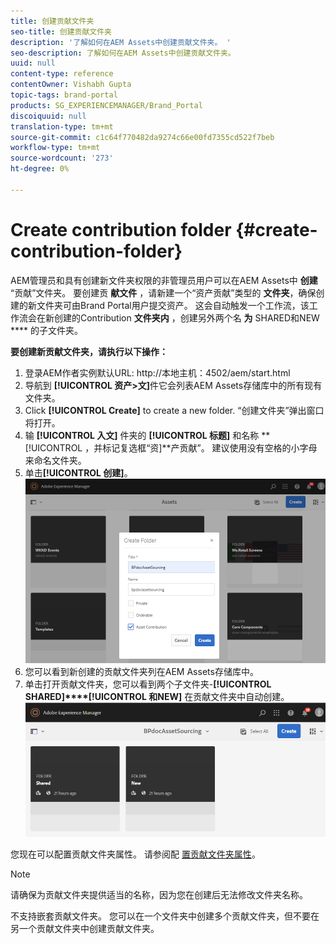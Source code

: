```yaml
---
title: 创建贡献文件夹
seo-title: 创建贡献文件夹
description: '了解如何在AEM Assets中创建贡献文件夹。 '
seo-description: 了解如何在AEM Assets中创建贡献文件夹。
uuid: null
content-type: reference
contentOwner: Vishabh Gupta
topic-tags: brand-portal
products: SG_EXPERIENCEMANAGER/Brand_Portal
discoiquuid: null
translation-type: tm+mt
source-git-commit: c1c64f770482da9274c66e00fd7355cd522f7beb
workflow-type: tm+mt
source-wordcount: '273'
ht-degree: 0%

---
```



# Create contribution folder {#create-contribution-folder}

AEM管理员和具有创建新文件夹权限的非管理员用户可以在AEM Assets中 **创建** “贡献”文件夹。
要创建贡 **献文件** ，请新建一个“资产贡献”类型的 **文件夹**，确保创建的新文件夹可由Brand Portal用户提交资产。  这会自动触发一个工作流，该工作流会在新创建的Contribution **文件夹内** ，创建另外两个名 **为** SHARED和NEW **** 的子文件夹。

**要创建新贡献文件夹，请执行以下操作：**
1. 登录AEM作者实例默认URL: http://本地主机：4502/aem/start.html
1. 导航到 **[!UICONTROL 资产>文]**&#x200B;件它会列表AEM Assets存储库中的所有现有文件夹。
1. Click **[!UICONTROL Create]** to create a new folder. “创建文件夹”弹出窗口将打开。
1. 输 **[!UICONTROL 入文]** 件夹的 **[!UICONTROL 标题]** 和名称 **[!UICONTROL ，并标记复选框“资]**产贡献”。
建议使用没有空格的小字母来命名文件夹。
1. 单击&#x200B;**[!UICONTROL 创建]**。
   ![](assets/create-contribution-folder.png)
1. 您可以看到新创建的贡献文件夹列在AEM Assets存储库中。
1. 单击打开贡献文件夹，您可以看到两个子文件夹-**[!UICONTROL SHARED]****[!UICONTROL 和NEW]** 在贡献文件夹中自动创建。\
   ![](assets/contribution-folder.png)

您现在可以配置贡献文件夹属性。 请参阅配 [置贡献文件夹属性](brand-portal-configure-contribution-folder-properties.md)。

>[!NOTE]
>
>请确保为贡献文件夹提供适当的名称，因为您在创建后无法修改文件夹名称。
>
>不支持嵌套贡献文件夹。 您可以在一个文件夹中创建多个贡献文件夹，但不要在另一个贡献文件夹中创建贡献文件夹。

